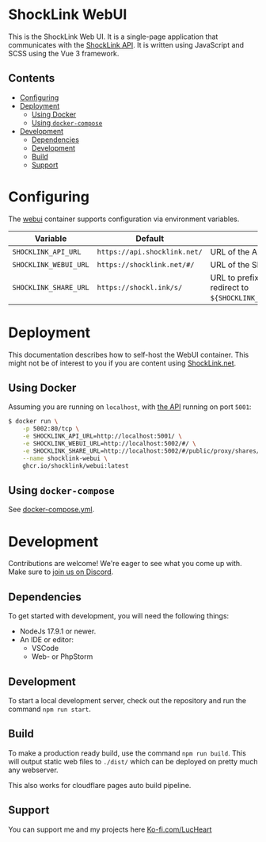# ShockLink WebUI

This is the ShockLink Web UI. It is a single-page application that communicates with the [ShockLink API](https://github.com/Shock-Link/API). It is written using JavaScript and SCSS using the Vue 3 framework.

## Contents

- [Configuring](#configuring)
- [Deployment](#deployment)
  - [Using Docker](#using-docker)
  - [Using `docker-compose`](#using-docker-compose)
- [Development](#development)
  - [Dependencies](#dependencies)
  - [Development](#development-1)
  - [Build](#build)
  - [Support](#support)

# Configuring

The [webui](https://github.com/Shock-Link/WebUI/pkgs/container/webui) container supports configuration via environment variables.

|Variable|Default|Description|
|-|-|-|
|`SHOCKLINK_API_URL`|`https://api.shocklink.net/`| URL of the API. |
|`SHOCKLINK_WEBUI_URL`|`https://shocklink.net/#/`| URL of the ShockLink WebUI. |
|`SHOCKLINK_SHARE_URL`|`https://shockl.ink/s/`| URL to prefix share links with. When visited, should redirect to `${SHOCKLINK_WEBUI_URL}/public/proxy/shares/links/{ID}`. |

# Deployment

This documentation describes how to self-host the WebUI container. This might not be of interest to you if you are content using [ShockLink.net](https://shocklink.net).

## Using Docker
Assuming you are running on `localhost`, with [the API](https://github.com/Shock-Link/API) running on port `5001`:

```bash
$ docker run \
    -p 5002:80/tcp \
    -e SHOCKLINK_API_URL=http://localhost:5001/ \
    -e SHOCKLINK_WEBUI_URL=http://localhost:5002/#/ \
    -e SHOCKLINK_SHARE_URL=http://localhost:5002/#/public/proxy/shares/links/ \
    --name shocklink-webui \
    ghcr.io/shocklink/webui:latest
```

## Using `docker-compose`

See [docker-compose.yml](docker-compose.yml).

# Development
Contributions are welcome! We're eager to see what you come up with. Make sure to [join us on Discord](https://discord.gg/AHcCbXbEcF).

## Dependencies

To get started with development, you will need the following things:
- NodeJs 17.9.1 or newer.
- An IDE or editor:
  - VSCode
  - Web- or PhpStorm

## Development
To start a local development server, check out the repository and run the command `npm run start`.

## Build
To make a production ready build, use the command `npm run build`.
This will output static web files to `./dist/` which can be deployed on pretty much any webserver.

This also works for cloudflare pages auto build pipeline.

## Support
You can support me and my projects here [Ko-fi.com/LucHeart](https://ko-fi.com/lucheart)